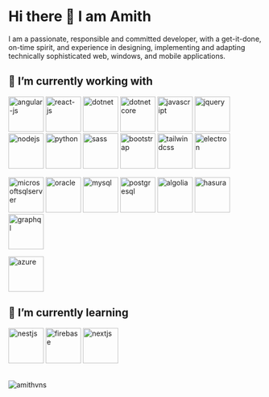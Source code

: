 <h1>Hi there 👋 I am Amith</h1>

I am a passionate, responsible and committed developer, with a get-it-done, on-time spirit, and experience in designing, implementing and adapting technically sophisticated web, windows, and mobile applications.

<h2>🔭 I’m currently working with</h2>
<p align="left">
  <img src="https://cdn.jsdelivr.net/gh/devicons/devicon/icons/angularjs/angularjs-plain.svg" alt="angular-js" width="70" height="70" />
  <img src="https://cdn.jsdelivr.net/gh/devicons/devicon/icons/react/react-original-wordmark.svg" alt="react-js" width="70" height="70" />
  <img src="https://cdn.jsdelivr.net/gh/devicons/devicon/icons/dotnetcore/dotnetcore-original.svg" alt="dotnet" width="70" height="70" />
  <img src="https://cdn.jsdelivr.net/gh/devicons/devicon/icons/dot-net/dot-net-original-wordmark.svg" alt="dotnetcore" width="70" height="70" />
  <img src="https://cdn.jsdelivr.net/gh/devicons/devicon/icons/javascript/javascript-original.svg" alt="javascript" width="70" height="70" />
  <img src="https://cdn.jsdelivr.net/gh/devicons/devicon/icons/jquery/jquery-plain-wordmark.svg" alt="jquery" width="70" height="70" />
  <img src="https://cdn.jsdelivr.net/gh/devicons/devicon/icons/nodejs/nodejs-original.svg" alt="nodejs" width="70" height="70" />
  <img src="https://cdn.jsdelivr.net/gh/devicons/devicon/icons/python/python-original-wordmark.svg" alt="python" width="70" height="70" />
  <img src="https://cdn.jsdelivr.net/gh/devicons/devicon/icons/sass/sass-original.svg" alt="sass" width="70" height="70" />
  <img src="https://cdn.jsdelivr.net/gh/devicons/devicon/icons/bootstrap/bootstrap-original.svg" alt="bootstrap" width="70" height="70" />
  <img src="https://cdn.jsdelivr.net/gh/devicons/devicon/icons/tailwindcss/tailwindcss-plain.svg" alt="tailwindcss" width="70" height="70" />
  <img src="https://cdn.jsdelivr.net/gh/devicons/devicon/icons/electron/electron-original.svg" alt="electron" width="70" height="70" />
</p>
<p>
  <img src="https://cdn.jsdelivr.net/gh/devicons/devicon/icons/microsoftsqlserver/microsoftsqlserver-plain-wordmark.svg" alt="microsoftsqlserver" width="70" height="70" />
  <img src="https://cdn.jsdelivr.net/gh/devicons/devicon/icons/oracle/oracle-original.svg" alt="oracle" width="70" height="70" />
  <img src="https://cdn.jsdelivr.net/gh/devicons/devicon/icons/mysql/mysql-original-wordmark.svg" alt="mysql" width="70" height="70" />
  <img src="https://cdn.jsdelivr.net/gh/devicons/devicon/icons/postgresql/postgresql-plain-wordmark.svg" alt="postgresql" width="70" height="70" />
  <img src="https://cdn4.iconfinder.com/data/icons/logos-and-brands/512/12_Algolia_logo_logos-512.png" alt="algolia" width="70" height="70" />
  <img src="https://img.stackshare.io/service/6590/hasura_logo_vertical_black.png" alt="hasura" width="70" height="70" />
  <img src="https://cdn.jsdelivr.net/gh/devicons/devicon/icons/graphql/graphql-plain-wordmark.svg" alt="graphql" width="70" height="70" />
</p>
<p>
  <img src="https://cdn.jsdelivr.net/gh/devicons/devicon/icons/azure/azure-original.svg" alt="azure" width="70" height="70" />
</p>
<h2>🌱 I’m currently learning</h2>
<p>
  <img src="https://cdn.jsdelivr.net/gh/devicons/devicon/icons/nestjs/nestjs-plain.svg" alt="nestjs" width="70" height="70" />
  <img src="https://cdn.jsdelivr.net/gh/devicons/devicon/icons/firebase/firebase-plain-wordmark.svg" alt="firebase" width="70" height="70" />
  <img src="https://cdn.jsdelivr.net/gh/devicons/devicon/icons/nextjs/nextjs-original-wordmark.svg" alt="nextjs" width="70" height="70" />  
</p>

<br>

<img src="https://github-readme-stats.vercel.app/api?username=amithvns&show_icons=true&count_private=true" alt="amithvns" />

<!--
**amithvns/amithvns** is a ✨ _special_ ✨ repository because its `README.md` (this file) appears on your GitHub profile.

Here are some ideas to get you started:

- 🔭 I’m currently working on ...
- 🌱 I’m currently learning ...
- 👯 I’m looking to collaborate on ...
- 🤔 I’m looking for help with ...
- 💬 Ask me about ...
- 📫 How to reach me: ...
- 😄 Pronouns: ...
- ⚡ Fun fact: ...
-->
